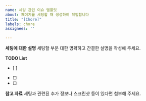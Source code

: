 ```yaml
---
name: 세팅 관련 이슈 템플릿
about: 페이지를 세팅할 때 생성하여 작업합니다
title: "[Chore]"
labels: chore
assignees: ''

---
```


**세팅에 대한 설명**
세팅할 부분 대한 명확하고 간결한 설명을 작성해 주세요.

**TODO List**
- [ ] 
- [ ]
- [ ]

**참고 자료**
세팅과 관련된 추가 정보나 스크린샷 등이 있다면 첨부해 주세요.
